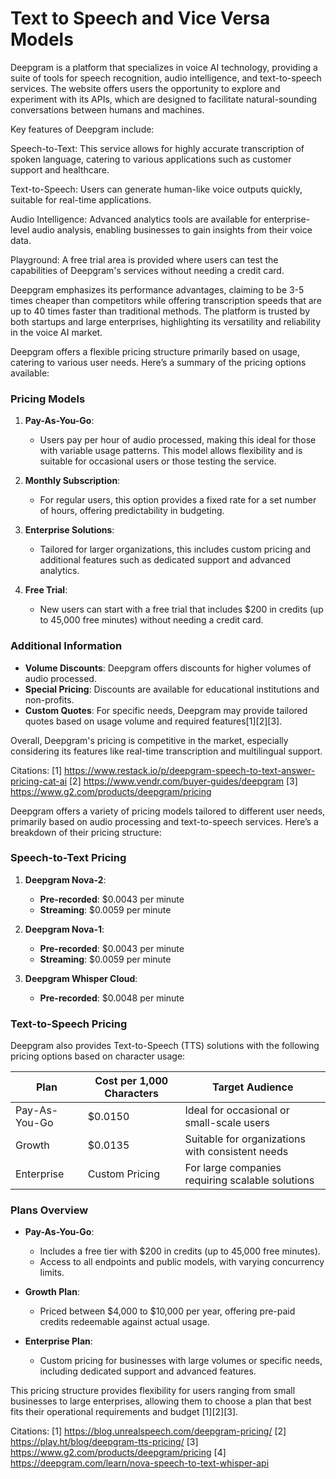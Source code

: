 # Text to Speech and Vice Versa Models

Deepgram is a platform that specializes in voice AI technology, providing a suite of tools for speech recognition, audio intelligence, and text-to-speech services. The website offers users the opportunity to explore and experiment with its APIs, which are designed to facilitate natural-sounding conversations between humans and machines.

Key features of Deepgram include:

Speech-to-Text: This service allows for highly accurate transcription of spoken language, catering to various applications such as customer support and healthcare.

Text-to-Speech: Users can generate human-like voice outputs quickly, suitable for real-time applications.

Audio Intelligence: Advanced analytics tools are available for enterprise-level audio analysis, enabling businesses to gain insights from their voice data.

Playground: A free trial area is provided where users can test the capabilities of Deepgram's services without needing a credit card.

Deepgram emphasizes its performance advantages, claiming to be 3-5 times cheaper than competitors while offering transcription speeds that are up to 40 times 
faster than traditional methods. The platform is trusted by both startups and large enterprises, highlighting its versatility and reliability in the voice AI market.


Deepgram offers a flexible pricing structure primarily based on usage, catering to various user needs. Here’s a summary of the pricing options available:

### Pricing Models

1. **Pay-As-You-Go**: 
   - Users pay per hour of audio processed, making this ideal for those with variable usage patterns. This model allows flexibility and is suitable for occasional users or those testing the service.

2. **Monthly Subscription**:
   - For regular users, this option provides a fixed rate for a set number of hours, offering predictability in budgeting.

3. **Enterprise Solutions**:
   - Tailored for larger organizations, this includes custom pricing and additional features such as dedicated support and advanced analytics.

4. **Free Trial**:
   - New users can start with a free trial that includes $200 in credits (up to 45,000 free minutes) without needing a credit card.

### Additional Information

- **Volume Discounts**: Deepgram offers discounts for higher volumes of audio processed.
- **Special Pricing**: Discounts are available for educational institutions and non-profits.
- **Custom Quotes**: For specific needs, Deepgram may provide tailored quotes based on usage volume and required features[1][2][3].

Overall, Deepgram's pricing is competitive in the market, especially considering its features like real-time transcription and multilingual support.

Citations:
[1] https://www.restack.io/p/deepgram-speech-to-text-answer-pricing-cat-ai
[2] https://www.vendr.com/buyer-guides/deepgram
[3] https://www.g2.com/products/deepgram/pricing



Deepgram offers a variety of pricing models tailored to different user needs, primarily based on audio processing and text-to-speech services. Here’s a breakdown of their pricing structure:

### Speech-to-Text Pricing

1. **Deepgram Nova-2**:
   - **Pre-recorded**: $0.0043 per minute
   - **Streaming**: $0.0059 per minute

2. **Deepgram Nova-1**:
   - **Pre-recorded**: $0.0043 per minute
   - **Streaming**: $0.0059 per minute

3. **Deepgram Whisper Cloud**:
   - **Pre-recorded**: $0.0048 per minute

### Text-to-Speech Pricing

Deepgram also provides Text-to-Speech (TTS) solutions with the following pricing options based on character usage:

| Plan          | Cost per 1,000 Characters | Target Audience                                       |
|---------------|----------------------------|------------------------------------------------------|
| Pay-As-You-Go | $0.0150                    | Ideal for occasional or small-scale users            |
| Growth        | $0.0135                    | Suitable for organizations with consistent needs      |
| Enterprise    | Custom Pricing             | For large companies requiring scalable solutions      |

### Plans Overview

- **Pay-As-You-Go**: 
  - Includes a free tier with $200 in credits (up to 45,000 free minutes).
  - Access to all endpoints and public models, with varying concurrency limits.

- **Growth Plan**: 
  - Priced between $4,000 to $10,000 per year, offering pre-paid credits redeemable against actual usage.

- **Enterprise Plan**: 
  - Custom pricing for businesses with large volumes or specific needs, including dedicated support and advanced features.

This pricing structure provides flexibility for users ranging from small businesses to large enterprises, allowing them to choose a plan that best fits their operational requirements and budget [1][2][3].

Citations:
[1] https://blog.unrealspeech.com/deepgram-pricing/
[2] https://play.ht/blog/deepgram-tts-pricing/
[3] https://www.g2.com/products/deepgram/pricing
[4] https://deepgram.com/learn/nova-speech-to-text-whisper-api